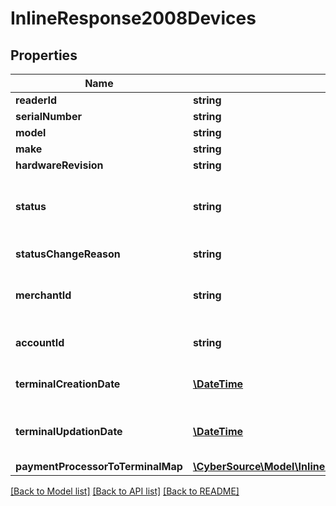 # InlineResponse2008Devices

## Properties
Name | Type | Description | Notes
------------ | ------------- | ------------- | -------------
**readerId** | **string** |  | [optional] 
**serialNumber** | **string** |  | [optional] 
**model** | **string** |  | [optional] 
**make** | **string** |  | [optional] 
**hardwareRevision** | **string** |  | [optional] 
**status** | **string** | Status of the device. Possible Values:   - &#39;ACTIVE&#39;   - &#39;INACTIVE&#39; | [optional] 
**statusChangeReason** | **string** | Reason for change in status. | [optional] 
**merchantId** | **string** | ID of the merchant to whom this device is assigned. | [optional] 
**accountId** | **string** | ID of the account to whom the device assigned. | [optional] 
**terminalCreationDate** | [**\DateTime**](\DateTime.md) | Timestamp in which the device was created. | [optional] 
**terminalUpdationDate** | [**\DateTime**](\DateTime.md) | Timestamp in which the device was updated/modified. | [optional] 
**paymentProcessorToTerminalMap** | [**\CyberSource\Model\InlineResponse2008PaymentProcessorToTerminalMap**](InlineResponse2008PaymentProcessorToTerminalMap.md) |  | [optional] 

[[Back to Model list]](../README.md#documentation-for-models) [[Back to API list]](../README.md#documentation-for-api-endpoints) [[Back to README]](../README.md)



